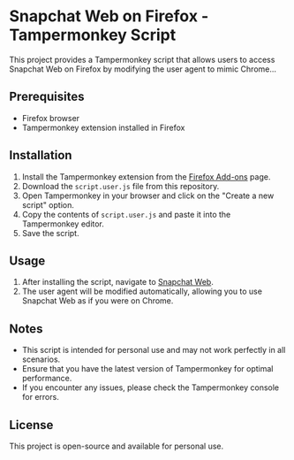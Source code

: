 # Snapchat Web on Firefox - Tampermonkey Script

This project provides a Tampermonkey script that allows users to access Snapchat Web on Firefox by modifying the user agent to mimic Chrome...

## Prerequisites

- Firefox browser
- Tampermonkey extension installed in Firefox

## Installation

1. Install the Tampermonkey extension from the [Firefox Add-ons](https://addons.mozilla.org/en-US/firefox/addon/tampermonkey/) page.
2. Download the `script.user.js` file from this repository.
3. Open Tampermonkey in your browser and click on the "Create a new script" option.
4. Copy the contents of `script.user.js` and paste it into the Tampermonkey editor.
5. Save the script.

## Usage

1. After installing the script, navigate to [Snapchat Web](https://www.snapchat.com/web/).
2. The user agent will be modified automatically, allowing you to use Snapchat Web as if you were on Chrome.

## Notes

- This script is intended for personal use and may not work perfectly in all scenarios.
- Ensure that you have the latest version of Tampermonkey for optimal performance.
- If you encounter any issues, please check the Tampermonkey console for errors.

## License

This project is open-source and available for personal use.
